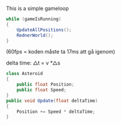 This is a simple gameloop
```c#
while (gameIsRunning)
{
	UpdateAllPositions();
	RednerWorld();
}
```
(60fps = koden måste ta 17ms att gå igenom)

delta time: △t = v *△s
```c#
class Asteroid 
{
	public float Position;
	public float Speed;
}
public void Update(float deltaTime) 
{
	Position += Speed * deltaTime;
}
```
